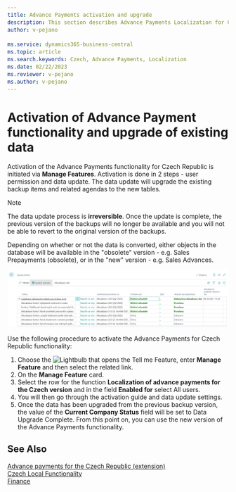 ```yaml
---
title: Advance Payments activation and upgrade
description: This section describes Advance Payments Localization for Czech extension functionality.
author: v-pejano

ms.service: dynamics365-business-central
ms.topic: article
ms.search.keywords: Czech, Advance Payments, Localization
ms.date: 02/22/2023
ms.reviewer: v-pejano
ms.author: v-pejano
---
```


# Activation of Advance Payment functionality and upgrade of existing data  

Activation of the Advance Payments functionality for Czech Republic is initiated via **Manage Features**. Activation is done in 2 steps - user permission and data update. The data update will upgrade the existing backup items and related agendas to the new tables. 

> [!NOTE]
> The data update process is **irreversible**. Once the update is complete, the previous version of the backups will no longer be available and you will not be able to revert to the original version of the backups.

Depending on whether or not the data is converted, either objects in the database will be available in the "obsolete" version - e.g. Sales Prepayments (obsolete), or in the "new" version - e.g. Sales Advances.

![Manage Feature](Media/AdvP-Activate.png "Manage Feature")

Use the following procedure to activate the Advance Payments for Czech Republic functionality:

1. Choose the ![Lightbulb that opens the Tell me Feature](../../media/ui-search/search_small.png "Tell me what you want to do"), enter **Manage Feature** and then select the related link.
2. On the **Manage Feature** card.
3. Select the row for the function **Localization of advance payments for the Czech version** and in the field **Enabled for** select All users.
4. You will then go through the activation guide and data update settings.
5. Once the data has been upgraded from the previous backup version, the value of the **Current Company Status** field will be set to Data Upgrade Complete. From this point on, you can use the new version of the Advance Payments functionality. 

## See Also

[Advance payments for the Czech Republic (extension)](ui-extensions-advance-payments-localization-cz.md)  
[Czech Local Functionality](czech-local-functionality.md)  
[Finance](../../finance.md)
